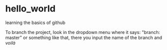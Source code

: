 # hello_world
learning the basics of github

To branch the project, look in the dropdown menu where it says: "branch: master" or something like that, there you input the name of the branch and <i>voilà</i>
